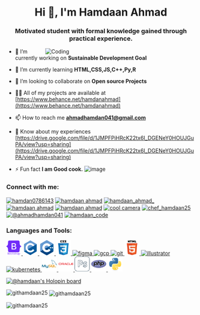 
<h1 align="center">Hi 👋, I'm Hamdaan Ahmad</h1>
<h3 align="center">Motivated student with formal knowledge gained through practical experience.</h3>
<img align="right" alt="Coding" width="400" src="https://art.pixilart.com/90b9672b9c20eed.gif">



- 🔭 I’m currently working on **Sustainable Development Goal**

- 🌱 I’m currently learning **HTML,CSS,JS,C++,Py,R**

- 👯 I’m looking to collaborate on **Open source Projects**

- 👨‍💻 All of my projects are available at [https://www.behance.net/hamdanahmad](https://www.behance.net/hamdanahmad)

- 📫 How to reach me **ahmadhamdan041@gmail.com**

- 📄 Know about my experiences [https://drive.google.com/file/d/1JMPFPiHRcK22tx6I_DGENeY0HOUJGuPA/view?usp=sharing](https://drive.google.com/file/d/1JMPFPiHRcK22tx6I_DGENeY0HOUJGuPA/view?usp=sharing)

- ⚡ Fun fact **I am Good cook.**
![image](https://github.com/user-attachments/assets/0cdaa546-6b72-4b16-a77e-e0a18dcd5655)

<h3 align="left">Connect with me:</h3>
<p align="left">
<a href="https://twitter.com/hamdan0786143" target="blank"><img align="center" src="https://raw.githubusercontent.com/rahuldkjain/github-profile-readme-generator/master/src/images/icons/Social/twitter.svg" alt="hamdan0786143" height="30" width="40" /></a>
<a href="https://www.linkedin.com/in/hamdaan-ahmad-34a4a0203/" target="blank"><img align="center" src="https://raw.githubusercontent.com/rahuldkjain/github-profile-readme-generator/master/src/images/icons/Social/linked-in-alt.svg" alt="hamdaan ahmad" height="30" width="40" /></a>
<a href="https://www.instagram.com/hamdaan_ahmad__?r=nametag" target="blank"><img align="center" src="https://raw.githubusercontent.com/rahuldkjain/github-profile-readme-generator/master/src/images/icons/Social/instagram.svg" alt="hamdaan_ahmad_" height="30" width="40" /></a>
<a href="https://dribbble.com/hamdaan" target="blank"><img align="center" src="https://raw.githubusercontent.com/rahuldkjain/github-profile-readme-generator/master/src/images/icons/Social/dribbble.svg" alt="hamdaan ahmad" height="30" width="40" /></a>
<a href="https://www.behance.net/hamdanahmad" target="blank"><img align="center" src="https://raw.githubusercontent.com/rahuldkjain/github-profile-readme-generator/master/src/images/icons/Social/behance.svg" alt="hamdaan ahmad" height="30" width="40" /></a>
<a href="https://www.youtube.com/c/cool camera" target="blank"><img align="center" src="https://raw.githubusercontent.com/rahuldkjain/github-profile-readme-generator/master/src/images/icons/Social/youtube.svg" alt="cool camera" height="30" width="40" /></a>
<a href="https://www.codechef.com/users/chef_hamdaan25" target="blank"><img align="center" src="https://cdn.jsdelivr.net/npm/simple-icons@3.1.0/icons/codechef.svg" alt="chef_hamdaan25" height="30" width="40" /></a>
<a href="https://www.hackerrank.com/ahmadhamdan041" target="blank"><img align="center" src="https://raw.githubusercontent.com/rahuldkjain/github-profile-readme-generator/master/src/images/icons/Social/hackerrank.svg" alt="@ahmadhamdan041" height="30" width="40" /></a>
<a href="https://www.leetcode.com/hamdaan_code" target="blank"><img align="center" src="https://raw.githubusercontent.com/rahuldkjain/github-profile-readme-generator/master/src/images/icons/Social/leet-code.svg" alt="hamdaan_code" height="30" width="40" /></a>
</p>

<h3 align="left">Languages and Tools:</h3>
<p align="left"> <a href="https://getbootstrap.com" target="_blank" rel="noreferrer"> <img src="https://raw.githubusercontent.com/devicons/devicon/master/icons/bootstrap/bootstrap-plain-wordmark.svg" alt="bootstrap" width="40" height="40"/> </a> <a href="https://www.cprogramming.com/" target="_blank" rel="noreferrer"> <img src="https://raw.githubusercontent.com/devicons/devicon/master/icons/c/c-original.svg" alt="c" width="40" height="40"/> </a> <a href="https://www.w3schools.com/cpp/" target="_blank" rel="noreferrer"> <img src="https://raw.githubusercontent.com/devicons/devicon/master/icons/cplusplus/cplusplus-original.svg" alt="cplusplus" width="40" height="40"/> </a> <a href="https://www.w3schools.com/css/" target="_blank" rel="noreferrer"> <img src="https://raw.githubusercontent.com/devicons/devicon/master/icons/css3/css3-original-wordmark.svg" alt="css3" width="40" height="40"/> </a> <a href="https://www.figma.com/" target="_blank" rel="noreferrer"> <img src="https://www.vectorlogo.zone/logos/figma/figma-icon.svg" alt="figma" width="40" height="40"/> </a> <a href="https://cloud.google.com" target="_blank" rel="noreferrer"> <img src="https://www.vectorlogo.zone/logos/google_cloud/google_cloud-icon.svg" alt="gcp" width="40" height="40"/> </a> <a href="https://git-scm.com/" target="_blank" rel="noreferrer"> <img src="https://www.vectorlogo.zone/logos/git-scm/git-scm-icon.svg" alt="git" width="40" height="40"/> </a> <a href="https://www.w3.org/html/" target="_blank" rel="noreferrer"> <img src="https://raw.githubusercontent.com/devicons/devicon/master/icons/html5/html5-original-wordmark.svg" alt="html5" width="40" height="40"/> </a> <a href="https://www.adobe.com/in/products/illustrator.html" target="_blank" rel="noreferrer"> <img src="https://www.vectorlogo.zone/logos/adobe_illustrator/adobe_illustrator-icon.svg" alt="illustrator" width="40" height="40"/> </a> <a href="https://kubernetes.io" target="_blank" rel="noreferrer"> <img src="https://www.vectorlogo.zone/logos/kubernetes/kubernetes-icon.svg" alt="kubernetes" width="40" height="40"/> </a> <a href="https://www.mysql.com/" target="_blank" rel="noreferrer"> <img src="https://raw.githubusercontent.com/devicons/devicon/master/icons/mysql/mysql-original-wordmark.svg" alt="mysql" width="40" height="40"/> </a> <a href="https://www.oracle.com/" target="_blank" rel="noreferrer"> <img src="https://raw.githubusercontent.com/devicons/devicon/master/icons/oracle/oracle-original.svg" alt="oracle" width="40" height="40"/> </a> <a href="https://www.photoshop.com/en" target="_blank" rel="noreferrer"> <img src="https://raw.githubusercontent.com/devicons/devicon/master/icons/photoshop/photoshop-line.svg" alt="photoshop" width="40" height="40"/> </a> <a href="https://www.php.net" target="_blank" rel="noreferrer"> <img src="https://raw.githubusercontent.com/devicons/devicon/master/icons/php/php-original.svg" alt="php" width="40" height="40"/> </a> <a href="https://www.python.org" target="_blank" rel="noreferrer"> <img src="https://raw.githubusercontent.com/devicons/devicon/master/icons/python/python-original.svg" alt="python" width="40" height="40"/> </a> </p>

[![@hamdaan's Holopin board](https://holopin.me/hamdaan)](https://holopin.io/@hamdaan)


<p><img align="left" src="https://github-readme-stats.vercel.app/api/top-langs?username=githamdaan25&show_icons=true&locale=en&layout=compact" alt="githamdaan25" /></p>

<p>&nbsp;<img align="center" src="https://github-readme-stats.vercel.app/api?username=githamdaan25&show_icons=true&locale=en" alt="githamdaan25" /></p>

<p><img align="center" src="https://github-readme-streak-stats.herokuapp.com/?user=githamdaan25&" alt="githamdaan25" /></p>
